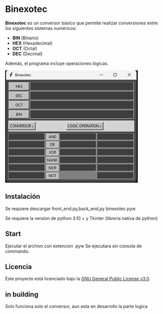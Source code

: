 # Binexotec

**Binexotec** es un conversor básico que permite realizar conversiones entre los siguientes sistemas numéricos:

- **BIN** (Binario)
- **HEX** (Hexadecimal)
- **OCT** (Octal)
- **DEC** (Decimal)

Además, el programa incluye operaciones lógicas.

![Captura de pantalla de Binexotec](new_image.png)

## Instalación

Se requiere descargar front_end.py,back_end,py binexotec.pyw

Se requiere la version de python 3.10 + y Tkinter (libreria nativa de python)

## Start

Ejecutar el archivo con extencion .pyw
Se ejecutara sin consola de commando.

## Licencia

Este proyecto está licenciado bajo la [GNU General Public License v3.0](https://www.gnu.org/licenses/gpl-3.0.html).

## in building

Solo funciona solo  el conversor, aun esta en desarrollo la parte logica
